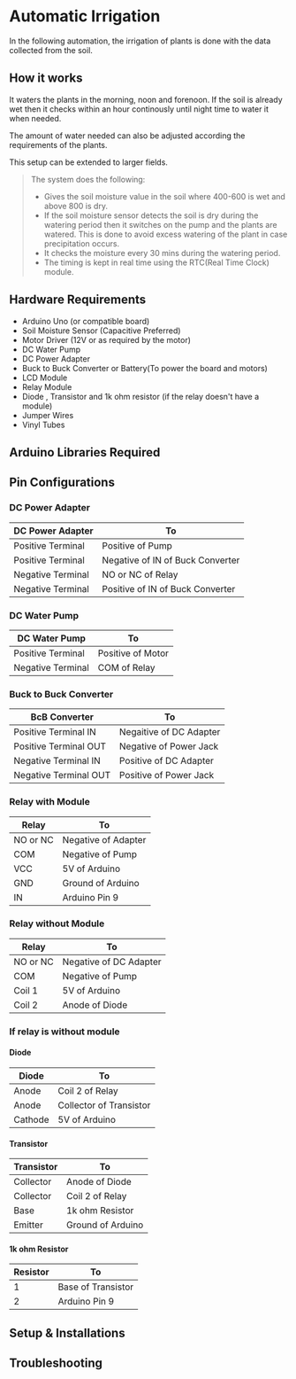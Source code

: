 # Automatic Irrigation

In the following automation, the irrigation of plants is done with the data collected from the soil.

## How it works

It waters the plants in the morning, noon and forenoon. If the soil is already wet then it checks within an hour continously until night time to water it when needed.

The amount of water needed can also be adjusted according the requirements of the plants.

This setup can be extended to larger fields.

> The system does the following:
> * Gives the soil moisture value in the soil where 400-600 is wet and above 800 is dry.
> *  If the soil moisture sensor detects the soil is dry during the watering period then it switches on the pump and the plants are watered. This is done to avoid excess watering of the plant in case precipitation occurs.
> * It checks the moisture every 30 mins during the watering period.
> * The timing is kept in real time using the RTC(Real Time Clock) module.  


## Hardware Requirements

- Arduino Uno (or compatible board)
- Soil Moisture Sensor (Capacitive Preferred)
- Motor Driver (12V or as required by the motor)
- DC Water Pump 
- DC Power Adapter
- Buck to Buck Converter or Battery(To power the board and motors)
- LCD Module
- Relay Module
- Diode , Transistor and 1k ohm resistor (if the relay doesn't have a module)
- Jumper Wires
- Vinyl Tubes


## Arduino Libraries Required




## Pin Configurations

### DC Power Adapter

| DC Power Adapter | To |
|-----------|-------------|
| Positive Terminal | Positive of Pump |
| Positive Terminal | Negative of IN of Buck Converter |
| Negative Terminal | NO or NC of Relay |
| Negative Terminal | Positive of IN of Buck Converter |

### DC Water Pump

| DC Water Pump | To |
|-----------|-------------|
| Positive Terminal | Positive of Motor |
| Negative Terminal | COM of Relay |

### Buck to Buck Converter

| BcB Converter | To |
|-----------|-------------|
| Positive Terminal IN | Negaitive of DC Adapter |
| Positive Terminal OUT| Negative of Power Jack |
| Negative Terminal IN | Positive of DC Adapter |
| Negative Terminal OUT| Positive of Power Jack |


### Relay with Module

| Relay | To |
|-----------|-------------|
| NO or NC | Negative of Adapter |
| COM | Negative of Pump |
| VCC | 5V of Arduino |
| GND | Ground of Arduino |
| IN | Arduino Pin 9 |

### Relay without Module

| Relay | To |
|-----------|-------------|
| NO or NC | Negative of DC Adapter |
| COM | Negative of Pump |
| Coil 1 | 5V of Arduino |
| Coil 2 | Anode of Diode |

### If relay is without module

#### Diode 

| Diode | To |
|-----------|-------------|
| Anode | Coil 2 of Relay |
| Anode | Collector of Transistor |
| Cathode | 5V of Arduino |

#### Transistor 

| Transistor | To |
|-----------|-------------|
| Collector | Anode of Diode |
| Collector | Coil 2 of Relay |
| Base | 1k ohm Resistor |
| Emitter | Ground of Arduino |

#### 1k ohm Resistor

| Resistor | To |
|-----------|-------------|
| 1 | Base of Transistor |
| 2 | Arduino Pin 9 |


## Setup & Installations



## Troubleshooting



